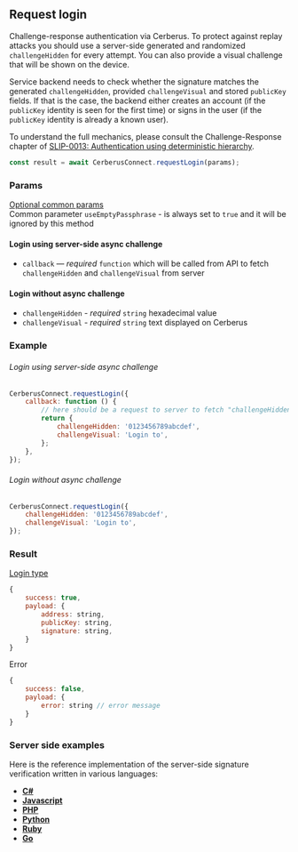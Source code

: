 ## Request login

Challenge-response authentication via Cerberus. To protect against replay attacks
you should use a server-side generated and randomized `challengeHidden` for every
attempt. You can also provide a visual challenge that will be shown on the
device.

Service backend needs to check whether the signature matches the generated
`challengeHidden`, provided `challengeVisual` and stored `publicKey` fields.
If that is the case, the backend either creates an account (if the `publicKey`
identity is seen for the first time) or signs in the user (if the `publicKey`
identity is already a known user).

To understand the full mechanics, please consult the Challenge-Response chapter
of
[SLIP-0013: Authentication using deterministic hierarchy](https://github.com/satoshilabs/slips/blob/master/slip-0013.md).

```javascript
const result = await CerberusConnect.requestLogin(params);
```

### Params

[Optional common params](commonParams.md)
<br>
Common parameter `useEmptyPassphrase` - is always set to `true` and it will be ignored by this method

#### Login using server-side async challenge

-   `callback` — _required_ `function` which will be called from API to fetch `challengeHidden` and `challengeVisual` from server

#### Login without async challenge

-   `challengeHidden` - _required_ `string` hexadecimal value
-   `challengeVisual` - _required_ `string` text displayed on Cerberus

### Example

###### Login using server-side async challenge

```javascript
CerberusConnect.requestLogin({
    callback: function () {
        // here should be a request to server to fetch "challengeHidden" and "challengeVisual"
        return {
            challengeHidden: '0123456789abcdef',
            challengeVisual: 'Login to',
        };
    },
});
```

###### Login without async challenge

```javascript
CerberusConnect.requestLogin({
    challengeHidden: '0123456789abcdef',
    challengeVisual: 'Login to',
});
```

### Result

[Login type](https://github.com/Cerberus-Wallet/cerberus-suite/blob/develop/packages/connect/src/types/api/requestLogin.ts)

```javascript
{
    success: true,
    payload: {
        address: string,
        publicKey: string,
        signature: string,
    }
}
```

Error

```javascript
{
    success: false,
    payload: {
        error: string // error message
    }
}
```

### Server side examples

Here is the reference implementation of the server-side signature verification
written in various languages:

-   [**C#**](server/server.cs)
-   [**Javascript**](server/server.js)
-   [**PHP**](server/server.php)
-   [**Python**](server/server.py)
-   [**Ruby**](server/server.rb)
-   [**Go**](server/server.go)
